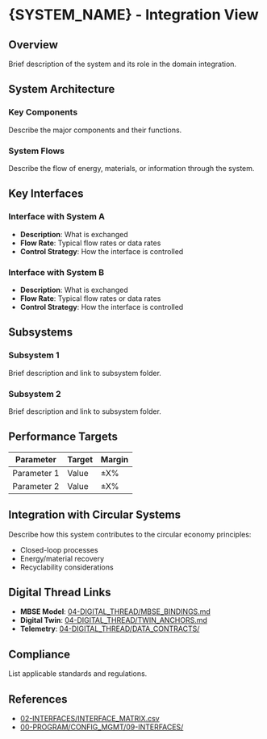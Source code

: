 # {SYSTEM_NAME} - Integration View

## Overview

Brief description of the system and its role in the domain integration.

## System Architecture

### Key Components
Describe the major components and their functions.

### System Flows
Describe the flow of energy, materials, or information through the system.

## Key Interfaces

### Interface with System A
- **Description**: What is exchanged
- **Flow Rate**: Typical flow rates or data rates
- **Control Strategy**: How the interface is controlled

### Interface with System B
- **Description**: What is exchanged
- **Flow Rate**: Typical flow rates or data rates
- **Control Strategy**: How the interface is controlled

## Subsystems

### Subsystem 1
Brief description and link to subsystem folder.

### Subsystem 2
Brief description and link to subsystem folder.

## Performance Targets

| Parameter | Target | Margin |
|-----------|--------|--------|
| Parameter 1 | Value | ±X% |
| Parameter 2 | Value | ±X% |

## Integration with Circular Systems

Describe how this system contributes to the circular economy principles:
- Closed-loop processes
- Energy/material recovery
- Recyclability considerations

## Digital Thread Links

- **MBSE Model**: [04-DIGITAL_THREAD/MBSE_BINDINGS.md](../../04-DIGITAL_THREAD/MBSE_BINDINGS.md)
- **Digital Twin**: [04-DIGITAL_THREAD/TWIN_ANCHORS.md](../../04-DIGITAL_THREAD/TWIN_ANCHORS.md)
- **Telemetry**: [04-DIGITAL_THREAD/DATA_CONTRACTS/](../../04-DIGITAL_THREAD/DATA_CONTRACTS/)

## Compliance

List applicable standards and regulations.

## References

- [02-INTERFACES/INTERFACE_MATRIX.csv](../../02-INTERFACES/INTERFACE_MATRIX.csv)
- [00-PROGRAM/CONFIG_MGMT/09-INTERFACES/](../../../../00-PROGRAM/CONFIG_MGMT/09-INTERFACES/)
